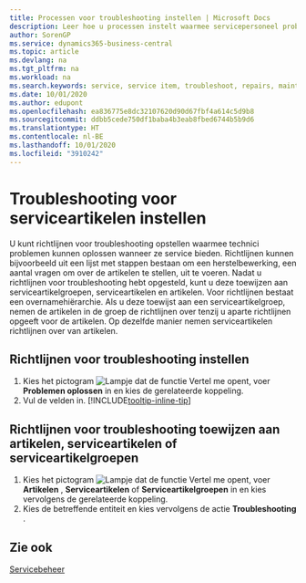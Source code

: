 ```yaml
---
title: Processen voor troubleshooting instellen | Microsoft Docs
description: Leer hoe u processen instelt waarmee servicepersoneel problemen met serviceartikelen kan identificeren en oplossen.
author: SorenGP
ms.service: dynamics365-business-central
ms.topic: article
ms.devlang: na
ms.tgt_pltfrm: na
ms.workload: na
ms.search.keywords: service, service item, troubleshoot, repairs, maintenance
ms.date: 10/01/2020
ms.author: edupont
ms.openlocfilehash: ea836775e8dc32107620d90d67fbf4a614c5d9b8
ms.sourcegitcommit: ddbb5cede750df1baba4b3eab8fbed6744b5b9d6
ms.translationtype: HT
ms.contentlocale: nl-BE
ms.lasthandoff: 10/01/2020
ms.locfileid: "3910242"
---
```

# <a name="setting-up-troubleshooting-for-service-items"></a>Troubleshooting voor serviceartikelen instellen
U kunt richtlijnen voor troubleshooting opstellen waarmee technici problemen kunnen oplossen wanneer ze service bieden. Richtlijnen kunnen bijvoorbeeld uit een lijst met stappen bestaan om een herstelbewerking, een aantal vragen om over de artikelen te stellen, uit te voeren. Nadat u richtlijnen voor troubleshooting hebt opgesteld, kunt u deze toewijzen aan serviceartikelgroepen, serviceartikelen en artikelen. Voor richtlijnen bestaat een overnamehiërarchie. Als u deze toewijst aan een serviceartikelgroep, nemen de artikelen in de groep de richtlijnen over tenzij u aparte richtlijnen opgeeft voor de artikelen. Op dezelfde manier nemen serviceartikelen richtlijnen over van artikelen.  

## <a name="to-set-up-troubleshooting-guidelines"></a>Richtlijnen voor troubleshooting instellen
1. Kies het pictogram ![Lampje dat de functie Vertel me opent](media/ui-search/search_small.png "Vertel me wat u wilt doen"), voer **Problemen oplossen** in en kies de gerelateerde koppeling.  
2. Vul de velden in. [!INCLUDE[tooltip-inline-tip](includes/tooltip-inline-tip_md.md)]  

## <a name="to-assign-troubleshooting-guidelines-to-items-service-items-or-service-item-groups"></a>Richtlijnen voor troubleshooting toewijzen aan artikelen, serviceartikelen of serviceartikelgroepen
1. Kies het pictogram ![Lampje dat de functie Vertel me opent](media/ui-search/search_small.png "Vertel me wat u wilt doen"), voer **Artikelen** , **Serviceartikelen** of **Serviceartikelgroepen** in en kies vervolgens de gerelateerde koppeling.  
2. Kies de betreffende entiteit en kies vervolgens de actie **Troubleshooting** .  

## <a name="see-also"></a>Zie ook
[Servicebeheer](service-service.md)